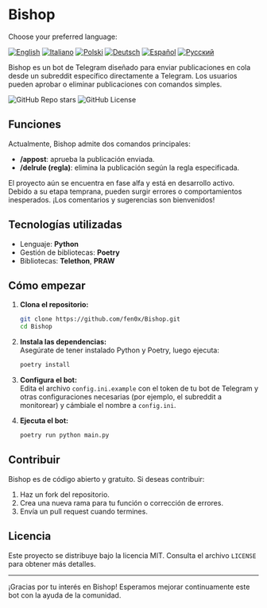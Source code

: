 # Bishop

Choose your preferred language:

[![English](https://img.shields.io/badge/🇬🇧English-blue?style=flat-square)](./README.md)
[![Italiano](https://img.shields.io/badge/🇮🇹Italian-green?style=flat-square)](./README-it.md)
[![Polski](https://img.shields.io/badge/🇵🇱Polski-red?style=flat-square)](./README-pl.md)
[![Deutsch](https://img.shields.io/badge/🇩🇪Deutsch-yellow?style=flat-square)](./README-de.md)
[![Español](https://img.shields.io/badge/🇪🇸Espa%C3%B1ol-orange?style=flat-square)](./README-es.md)
[![Русский](https://img.shields.io/badge/🇷🇺%D0%A0%D1%83%D1%81%D1%81%D0%BA%D0%B8%D0%B9-purple?style=flat-square)](./README-ru.md)

Bishop es un bot de Telegram diseñado para enviar publicaciones en cola desde un subreddit específico directamente a Telegram. Los usuarios pueden aprobar o eliminar publicaciones con comandos simples.

![GitHub Repo stars](https://img.shields.io/github/stars/fen0x/Bishop?style=flat-square) 
![GitHub License](https://img.shields.io/github/license/fen0x/Bishop?style=flat-square) 

## Funciones

Actualmente, Bishop admite dos comandos principales:

- **/appost**: aprueba la publicación enviada.  
- **/delrule (regla)**: elimina la publicación según la regla especificada.  

El proyecto aún se encuentra en fase alfa y está en desarrollo activo. Debido a su etapa temprana, pueden surgir errores o comportamientos inesperados. ¡Los comentarios y sugerencias son bienvenidos!

## Tecnologías utilizadas

- Lenguaje: **Python**  
- Gestión de bibliotecas: **Poetry**  
- Bibliotecas: **Telethon**, **PRAW**  

## Cómo empezar

1. **Clona el repositorio:**  
   ```bash
   git clone https://github.com/fen0x/Bishop.git
   cd Bishop
   ```

2. **Instala las dependencias:**  
   Asegúrate de tener instalado Python y Poetry, luego ejecuta:  
   ```bash
   poetry install
   ```

3. **Configura el bot:**  
   Edita el archivo `config.ini.example` con el token de tu bot de Telegram y otras configuraciones necesarias (por ejemplo, el subreddit a monitorear) y cámbiale el nombre a `config.ini`.

4. **Ejecuta el bot:**  
   ```bash
   poetry run python main.py
   ```

## Contribuir

Bishop es de código abierto y gratuito. Si deseas contribuir:  

1. Haz un fork del repositorio.  
2. Crea una nueva rama para tu función o corrección de errores.  
3. Envía un pull request cuando termines.  

## Licencia

Este proyecto se distribuye bajo la licencia MIT. Consulta el archivo `LICENSE` para obtener más detalles.  

---

¡Gracias por tu interés en Bishop! Esperamos mejorar continuamente este bot con la ayuda de la comunidad.